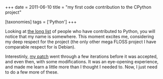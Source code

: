 +++
date = 2011-06-10
title = "my first code contribution to the CPython project"

[taxonomies]
tags = ['Python']
+++

Looking at [the long list] of people who have contributed to Python, you
will notice that my name is somewhere. This moment excites me,
considering my deep respect for the project (the only other mega FLOSS
project I have comparable respect for is Debian).

Interestinly, [my patch] went through a few iterations before it was
accepted, and even then, with some modifications. It was an eye-opening
experience, and made me learn a little more than I thought I needed to.
Now, I just need to do a few more of these.

  [the long list]: http://hg.python.org/cpython/file/default/Misc/ACKS
  [my patch]: http://bugs.python.org/issue12246
